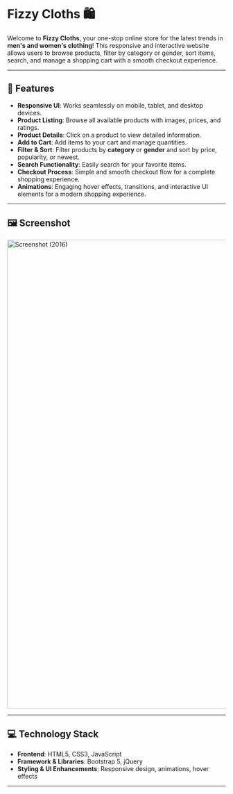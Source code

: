 # Fizzy Cloths 🛍️

Welcome to **Fizzy Cloths**, your one-stop online store for the latest trends in **men's and women's clothing**! This responsive and interactive website allows users to browse products, filter by category or gender, sort items, search, and manage a shopping cart with a smooth checkout experience.  

---

## 🌟 Features

- **Responsive UI**: Works seamlessly on mobile, tablet, and desktop devices.  
- **Product Listing**: Browse all available products with images, prices, and ratings.  
- **Product Details**: Click on a product to view detailed information.  
- **Add to Cart**: Add items to your cart and manage quantities.  
- **Filter & Sort**: Filter products by **category** or **gender** and sort by price, popularity, or newest.  
- **Search Functionality**: Easily search for your favorite items.  
- **Checkout Process**: Simple and smooth checkout flow for a complete shopping experience.  
- **Animations**: Engaging hover effects, transitions, and interactive UI elements for a modern shopping experience.  

---

## 🖼️ Screenshot
<img width="1920" height="1080" alt="Screenshot (2016)" src="https://github.com/user-attachments/assets/3d376c51-ab09-4cab-9a1e-24d73df0ff78" />

---

## 💻 Technology Stack

- **Frontend**: HTML5, CSS3, JavaScript  
- **Framework & Libraries**: Bootstrap 5, jQuery  
- **Styling & UI Enhancements**: Responsive design, animations, hover effects  

---


